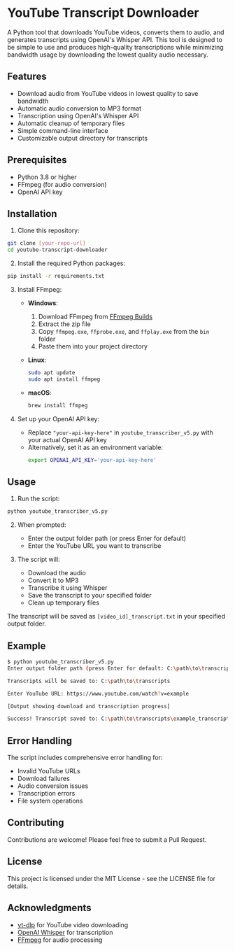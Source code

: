# YouTube Transcript Downloader

A Python tool that downloads YouTube videos, converts them to audio, and generates transcripts using OpenAI's Whisper API. This tool is designed to be simple to use and produces high-quality transcriptions while minimizing bandwidth usage by downloading the lowest quality audio necessary.

## Features

- Download audio from YouTube videos in lowest quality to save bandwidth
- Automatic audio conversion to MP3 format
- Transcription using OpenAI's Whisper API
- Automatic cleanup of temporary files
- Simple command-line interface
- Customizable output directory for transcripts

## Prerequisites

- Python 3.8 or higher
- FFmpeg (for audio conversion)
- OpenAI API key

## Installation

1. Clone this repository:
```bash
git clone [your-repo-url]
cd youtube-transcript-downloader
```

2. Install the required Python packages:
```bash
pip install -r requirements.txt
```

3. Install FFmpeg:
   - **Windows**: 
     1. Download FFmpeg from [FFmpeg Builds](https://github.com/BtbN/FFmpeg-Builds/releases/download/latest/ffmpeg-master-latest-win64-gpl.zip)
     2. Extract the zip file
     3. Copy `ffmpeg.exe`, `ffprobe.exe`, and `ffplay.exe` from the `bin` folder
     4. Paste them into your project directory
   
   - **Linux**:
     ```bash
     sudo apt update
     sudo apt install ffmpeg
     ```
   
   - **macOS**:
     ```bash
     brew install ffmpeg
     ```

4. Set up your OpenAI API key:
   - Replace `"your-api-key-here"` in `youtube_transcriber_v5.py` with your actual OpenAI API key
   - Alternatively, set it as an environment variable:
     ```bash
     export OPENAI_API_KEY='your-api-key-here'
     ```

## Usage

1. Run the script:
```bash
python youtube_transcriber_v5.py
```

2. When prompted:
   - Enter the output folder path (or press Enter for default)
   - Enter the YouTube URL you want to transcribe

3. The script will:
   - Download the audio
   - Convert it to MP3
   - Transcribe it using Whisper
   - Save the transcript to your specified folder
   - Clean up temporary files

The transcript will be saved as `[video_id]_transcript.txt` in your specified output folder.

## Example

```bash
$ python youtube_transcriber_v5.py
Enter output folder path (press Enter for default: C:\path\to\transcripts): 

Transcripts will be saved to: C:\path\to\transcripts

Enter YouTube URL: https://www.youtube.com/watch?v=example

[Output showing download and transcription progress]

Success! Transcript saved to: C:\path\to\transcripts\example_transcript.txt
```

## Error Handling

The script includes comprehensive error handling for:
- Invalid YouTube URLs
- Download failures
- Audio conversion issues
- Transcription errors
- File system operations

## Contributing

Contributions are welcome! Please feel free to submit a Pull Request.

## License

This project is licensed under the MIT License - see the LICENSE file for details.

## Acknowledgments

- [yt-dlp](https://github.com/yt-dlp/yt-dlp) for YouTube video downloading
- [OpenAI Whisper](https://openai.com/research/whisper) for transcription
- [FFmpeg](https://ffmpeg.org/) for audio processing
